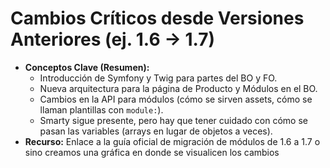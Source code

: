 # Cambios Críticos desde Versiones Anteriores (ej. 1.6 -> 1.7)

* **Conceptos Clave (Resumen):**
  * Introducción de Symfony y Twig para partes del BO y FO.
  * Nueva arquitectura para la página de Producto y Módulos en el BO.
  * Cambios en la API para módulos (cómo se sirven assets, cómo se llaman plantillas con `module:`).
  * Smarty sigue presente, pero hay que tener cuidado con cómo se pasan las variables (arrays en lugar de objetos a veces).
* **Recurso:** Enlace a la guía oficial de migración de módulos de 1.6 a 1.7 o sino creamos una gráfica en donde se visualicen los cambios

<figure><img src="../../../../.gitbook/assets/Cambios críticos de PrestaShop 1.6 a 1.7.png" alt=""><figcaption></figcaption></figure>
